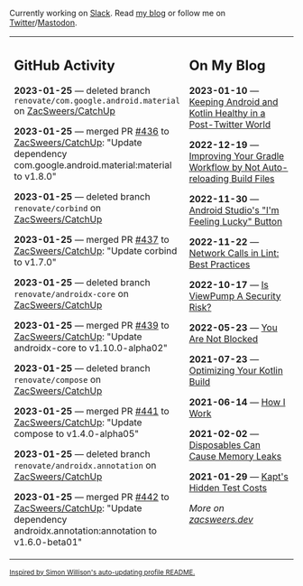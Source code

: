Currently working on [Slack](https://slack.com/). Read [my blog](https://zacsweers.dev/) or follow me on [Twitter](https://twitter.com/ZacSweers)/[Mastodon](https://hachyderm.io/@ZacSweers).

<table><tr><td valign="top" width="60%">

## GitHub Activity
<!-- githubActivity starts -->
**2023-01-25** — deleted branch `renovate/com.google.android.material` on [ZacSweers/CatchUp](https://github.com/ZacSweers/CatchUp)

**2023-01-25** — merged PR [#436](https://github.com/ZacSweers/CatchUp/pull/436) to [ZacSweers/CatchUp](https://github.com/ZacSweers/CatchUp): "Update dependency com.google.android.material:material to v1.8.0"

**2023-01-25** — deleted branch `renovate/corbind` on [ZacSweers/CatchUp](https://github.com/ZacSweers/CatchUp)

**2023-01-25** — merged PR [#437](https://github.com/ZacSweers/CatchUp/pull/437) to [ZacSweers/CatchUp](https://github.com/ZacSweers/CatchUp): "Update corbind to v1.7.0"

**2023-01-25** — deleted branch `renovate/androidx-core` on [ZacSweers/CatchUp](https://github.com/ZacSweers/CatchUp)

**2023-01-25** — merged PR [#439](https://github.com/ZacSweers/CatchUp/pull/439) to [ZacSweers/CatchUp](https://github.com/ZacSweers/CatchUp): "Update androidx-core to v1.10.0-alpha02"

**2023-01-25** — deleted branch `renovate/compose` on [ZacSweers/CatchUp](https://github.com/ZacSweers/CatchUp)

**2023-01-25** — merged PR [#441](https://github.com/ZacSweers/CatchUp/pull/441) to [ZacSweers/CatchUp](https://github.com/ZacSweers/CatchUp): "Update compose to v1.4.0-alpha05"

**2023-01-25** — deleted branch `renovate/androidx.annotation` on [ZacSweers/CatchUp](https://github.com/ZacSweers/CatchUp)

**2023-01-25** — merged PR [#442](https://github.com/ZacSweers/CatchUp/pull/442) to [ZacSweers/CatchUp](https://github.com/ZacSweers/CatchUp): "Update dependency androidx.annotation:annotation to v1.6.0-beta01"
<!-- githubActivity ends -->
</td><td valign="top" width="40%">

## On My Blog
<!-- blog starts -->
**2023-01-10** — [Keeping Android and Kotlin Healthy in a Post-Twitter World](https://www.zacsweers.dev/keeping-android-healthy/)

**2022-12-19** — [Improving Your Gradle Workflow by Not Auto-reloading Build Files](https://www.zacsweers.dev/improving-your-workflow-by-not-auto-reloading-build-files/)

**2022-11-30** — [Android Studio's "I'm Feeling Lucky" Button](https://www.zacsweers.dev/android-studios-im-feeling-lucky-button/)

**2022-11-22** — [Network Calls in Lint: Best Practices](https://www.zacsweers.dev/network-calls-in-lint-best-practices/)

**2022-10-17** — [Is ViewPump A Security Risk?](https://www.zacsweers.dev/is-viewpump-a-security-risk/)

**2022-05-23** — [You Are Not Blocked](https://www.zacsweers.dev/you-are-not-blocked/)

**2021-07-23** — [Optimizing Your Kotlin Build](https://www.zacsweers.dev/optimizing-your-kotlin-build/)

**2021-06-14** — [How I Work](https://www.zacsweers.dev/how-i-work/)

**2021-02-02** — [Disposables Can Cause Memory Leaks](https://www.zacsweers.dev/disposables-can-cause-memory-leaks/)

**2021-01-29** — [Kapt's Hidden Test Costs](https://www.zacsweers.dev/kapts-hidden-test-costs/)
<!-- blog ends -->
_More on [zacsweers.dev](https://zacsweers.dev/)_
</td></tr></table>

<sub><a href="https://simonwillison.net/2020/Jul/10/self-updating-profile-readme/">Inspired by Simon Willison's auto-updating profile README.</a></sub>